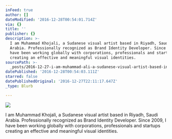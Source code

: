 ```yaml
---
inFeed: true
author: []
dateModified: '2016-12-28T00:54:01.714Z'
via: {}
title: ''
publisher: {}
description: >-
  ​I am Muhammad Khojali, a Sudanese visual artist based in Riyadh, Saudi
  Arabia. Professionally recognized as Brand Identity Developer. Since 2009, I
  have been working globally with corporations, professionals and startups
  creating an effective and meaningful visual identities.
sourcePath: >-
  _posts/2016-12-27-i-am-muhammad-ali-a-sudanese-visual-artist-based-in-riyadh.md
datePublished: '2016-12-28T00:54:03.111Z'
starred: false
datePublishedOriginal: '2016-12-27T22:11:17.647Z'
_type: Blurb

---
```

![](https://the-grid-user-content.s3-us-west-2.amazonaws.com/4adedf93-6dee-4661-8f5e-fe27e779b7ae.jpg)

​I am Muhammad Khojali, a Sudanese visual artist based in Riyadh, Saudi Arabia. Professionally recognized as Brand Identity Developer. Since 2009, I have been working globally with corporations, professionals and startups creating an effective and meaningful visual identities.